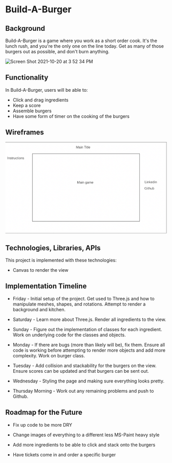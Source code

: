 # Build-A-Burger

## Background
Build-A-Burger is a game where you work as a short order cook. It's the lunch rush, and you're the only one on the line today. Get as many of those burgers out as possible, and don't burn anything.

![Screen Shot 2021-10-20 at 3 52 34 PM](https://user-images.githubusercontent.com/66882632/138208527-46393cb1-9a35-4e07-b5ad-604175ae8c5b.png)


## Functionality
In Build-A-Burger, users will be able to: 

* Click and drag ingredients
* Keep a score
* Assemble burgers
* Have some form of timer on the cooking of the burgers

## Wireframes
<img src='src/imgs/wireframe.png'/>

## Technologies, Libraries, APIs
This project is implemented with these technologies:
* Canvas to render the view


## Implementation Timeline
* Friday - Initial setup of the project. Get used to Three.js and how to manipulate meshes, shapes, and rotations. Attempt to render a background and kitchen.

* Saturday - Learn more about Three.js. Render all ingredients to the view.

* Sunday - Figure out the implementation of classes for each ingredient. Work on underlying code for the classes and objects.

* Monday - If there are bugs (more than likely will be), fix them. Ensure all code is working before attempting to render more objects and add more complexity. Work on burger class.

* Tuesday - Add collision and stackability for the burgers on the view. Ensure scores can be updated and that burgers can be sent out.

* Wednesday - Styling the page and making sure everything looks pretty.

* Thursday Morning - Work out any remaining problems and push to Github.

## Roadmap for the Future
* Fix up code to be more DRY

* Change images of everything to a different less MS-Paint heavy style

* Add more ingredients to be able to click and stack onto the burgers

* Have tickets come in and order a specific burger
